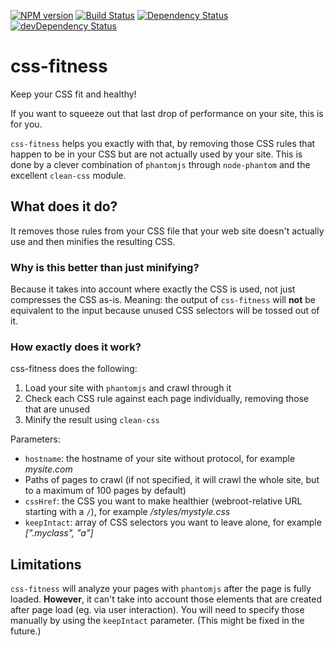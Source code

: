 [![NPM version](https://badge.fury.io/js/css-fitness.png)](https://badge.fury.io/js/css-fitness)
[![Build Status](https://secure.travis-ci.org/Venemo/css-fitness.png)](https://travis-ci.org/Venemo/css-fitness)
[![Dependency Status](https://david-dm.org/Venemo/css-fitness.png)](https://david-dm.org/Venemo/css-fitness)
[![devDependency Status](https://david-dm.org/Venemo/css-fitness/dev-status.png)](https://david-dm.org/Venemo/css-fitness#info=devDependencies)

css-fitness
===========

Keep your CSS fit and healthy!

If you want to squeeze out that last drop of performance on your site, this is for you.

`css-fitness` helps you exactly with that, by removing those CSS rules that happen to be in your CSS
but are not actually used by your site. This is done by a clever combination of `phantomjs` through `node-phantom`
and the excellent `clean-css` module.

What does it do?
----------------

It removes those rules from your CSS file that your web site doesn't actually use and then minifies the resulting CSS.

### Why is this better than just minifying?

Because it takes into account where exactly the CSS is used, not just compresses the CSS as-is.
Meaning: the output of `css-fitness` will **not** be equivalent to the input because unused
CSS selectors will be tossed out of it.

### How exactly does it work?

css-fitness does the following:

1. Load your site with `phantomjs` and crawl through it
2. Check each CSS rule against each page individually, removing those that are unused
3. Minify the result using `clean-css`

Parameters:

*  `hostname`: the hostname of your site without protocol, for example *mysite.com*
* Paths of pages to crawl (if not specified, it will crawl the whole site, but to a maximum of 100 pages by default)
* `cssHref`: the CSS you want to make healthier (webroot-relative URL starting with a `/`), for example */styles/mystyle.css*
* `keepIntact`: array of CSS selectors you want to leave alone, for example *[".myclass", "a"]*

Limitations
-----------

`css-fitness` will analyze your pages with `phantomjs` after the page is fully loaded.
**However**, it can't take into account those elements that are created after page load (eg. via user interaction).
You will need to specify those manually by using ṫhe `keepIntact` parameter.
(This might be fixed in the future.)
